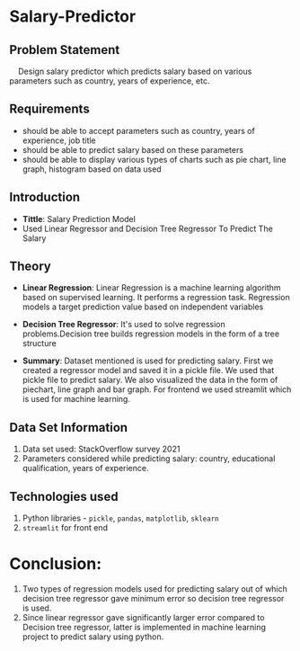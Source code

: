 # Salary-Predictor

## **Problem Statement**
&nbsp; &nbsp; Design salary predictor which predicts salary based on various parameters such as country, years of experience, etc.

## **Requirements**
- should be able to accept parameters such as country, years of experience, job title
- should be able to predict salary based on these parameters
- should be able to display various types of charts such as pie chart, line graph, histogram based on data used


## **Introduction**
- **Tittle**: Salary Prediction Model
- Used Linear Regressor and  Decision Tree Regressor To Predict The Salary

## **Theory**
- **Linear Regression**: Linear Regression is a machine learning algorithm based on supervised learning. It performs a regression task. Regression models a target prediction value based on independent variables 

- **Decision Tree Regressor**: It's used to solve regression problems.Decision tree builds regression  models in the form of a tree structure

- **Summary**: Dataset mentioned is used for predicting salary. First we created a regressor model and saved it in a pickle file. We used that pickle file to predict salary. We also visualized the data in the form of piechart, line graph and bar graph. For frontend we used streamlit which is used for machine learning.
 

## **Data Set Information** 
1. Data set used: StackOverflow survey 2021
2. Parameters considered while predicting salary: country, educational qualification, years of experience.

## **Technologies used**
1. Python libraries - `pickle`, `pandas`, `matplotlib`, `sklearn`
2. `streamlit` for front end

# Conclusion: 
1. Two types of regression models used for predicting salary out of which decision tree regressor gave minimum error so decision tree regressor is used.
2. Since linear regressor gave significantly larger error compared to Decision tree regressor, latter is implemented in machine learning project to predict salary using python.
